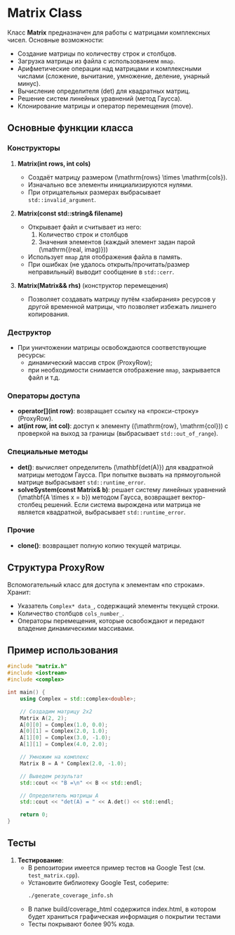 # Matrix Class

Класс **Matrix** предназначен для работы с матрицами комплексных чисел. Основные возможности:
- Создание матрицы по количеству строк и столбцов.
- Загрузка матрицы из файла с использованием `mmap`.
- Арифметические операции над матрицами и комплексными числами (сложение, вычитание, умножение, деление, унарный минус).
- Вычисление определителя (det) для квадратных матриц.
- Решение систем линейных уравнений (метод Гаусса).
- Клонирование матрицы и оператор перемещения (move).

## Основные функции класса

### Конструкторы

1. **Matrix(int rows, int cols)**
    - Создаёт матрицу размером \(\mathrm{rows} \times \mathrm{cols}\).
    - Изначально все элементы инициализируются нулями.
    - При отрицательных размерах выбрасывает `std::invalid_argument`.

2. **Matrix(const std::string& filename)**
    - Открывает файл и считывает из него:
        1) Количество строк и столбцов
        2) Значения элементов (каждый элемент задан парой \(\mathrm{(real, imag)}\))
    - Использует `mmap` для отображения файла в память.
    - При ошибках (не удалось открыть/прочитать/размер неправильный) выводит сообщение в `std::cerr`.

3. **Matrix(Matrix&& rhs)** (конструктор перемещения)
    - Позволяет создавать матрицу путём «забирания» ресурсов у другой временной матрицы, что позволяет избежать лишнего копирования.

### Деструктор
- При уничтожении матрицы освобождаются соответствующие ресурсы:
    - динамический массив строк (ProxyRow);
    - при необходимости снимается отображение `mmap`, закрывается файл и т.д.

### Операторы доступа
- **operator[](int row)**: возвращает ссылку на «прокси-строку» (ProxyRow).
- **at(int row, int col)**: доступ к элементу \((\mathrm{row}, \mathrm{col})\) с проверкой на выход за границы (выбрасывает `std::out_of_range`).

### Специальные методы
- **det()**: вычисляет определитель \(\mathbf{det(A)}\) для квадратной матрицы методом Гаусса. При попытке вызвать на прямоугольной матрице выбрасывает `std::runtime_error`.
- **solveSystem(const Matrix& b)**: решает систему линейных уравнений \(\mathbf{A \times x = b}\) методом Гаусса, возвращает вектор-столбец решений. Если система вырождена или матрица не является квадратной, выбрасывает `std::runtime_error`.

### Прочие
- **clone()**: возвращает полную копию текущей матрицы.

## Структура ProxyRow
Вспомогательный класс для доступа к элементам «по строкам». Хранит:
- Указатель `Complex* data_`, содержащий элементы текущей строки.
- Количество столбцов `cols_number_`.
- Операторы перемещения, которые освобождают и передают владение динамическими массивами.

## Пример использования

```cpp
#include "matrix.h"
#include <iostream>
#include <complex>

int main() {
    using Complex = std::complex<double>;

    // Создадим матрицу 2x2
    Matrix A(2, 2);
    A[0][0] = Complex(1.0, 0.0);
    A[0][1] = Complex(2.0, 1.0);
    A[1][0] = Complex(3.0, -1.0);
    A[1][1] = Complex(4.0, 2.0);

    // Умножим на комплекс
    Matrix B = A * Complex(2.0, -1.0);

    // Выведем результат
    std::cout << "B =\n" << B << std::endl;

    // Определитель матрицы A
    std::cout << "det(A) = " << A.det() << std::endl;

    return 0;
}
```

## Тесты
1. **Тестирование**:
    - В репозитории имеется пример тестов на Google Test (см. `test_matrix.cpp`).
    - Установите библиотеку Google Test, соберите:
      ```bash
      ./generate_coverage_info.sh
      ```
    - В папке build/coverage_html содержится index.html, в котором будет храниться графическая информация о покрытии тестами
    - Тесты покрывают более 90% кода.
